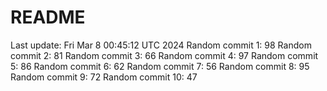 # README

Last update: Fri Mar  8 00:45:12 UTC 2024
Random commit 1: 98
Random commit 2: 81
Random commit 3: 66
Random commit 4: 97
Random commit 5: 86
Random commit 6: 62
Random commit 7: 56
Random commit 8: 95
Random commit 9: 72
Random commit 10: 47
